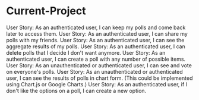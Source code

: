 # Current-Project

User Story: As an authenticated user, I can keep my polls and come back later to access them.
User Story: As an authenticated user, I can share my polls with my friends.
User Story: As an authenticated user, I can see the aggregate results of my polls.
User Story: As an authenticated user, I can delete polls that I decide I don't want anymore.
User Story: As an authenticated user, I can create a poll with any number of possible items.
User Story: As an unauthenticated or authenticated user, I can see and vote on everyone's polls.
User Story: As an unauthenticated or authenticated user, I can see the results of polls in chart form. (This could be implemented using Chart.js or Google Charts.)
User Story: As an authenticated user, if I don't like the options on a poll, I can create a new option.
